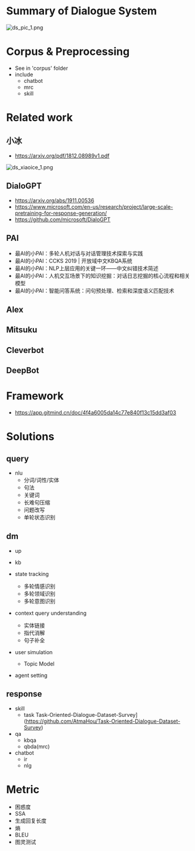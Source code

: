 # Summary of Dialogue System

![ds_pic_1.png](https://blog-picture-new.oss-cn-beijing.aliyuncs.com/dialog/ds_pic_1.png)


# Corpus & Preprocessing
+ See in 'corpus' folder
+ include 
    + chatbot
    + mrc
    + skill

# Related work
## 小冰
+ https://arxiv.org/pdf/1812.08989v1.pdf

![ds_xiaoice_1.png](https://blog-picture-new.oss-cn-beijing.aliyuncs.com/dialog/ds_xiaoice_1.png)

## DialoGPT
+ https://arxiv.org/abs/1911.00536
+ https://www.microsoft.com/en-us/research/project/large-scale-pretraining-for-response-generation/
+ https://github.com/microsoft/DialoGPT

## PAI
+ 最AI的小PAI：多轮人机对话与对话管理技术探索与实践
+ 最AI的小PAI：CCKS 2019 | 开放域中文KBQA系统
+ 最AI的小PAI：NLP上层应用的关键一环——中文纠错技术简述
+ 最AI的小PAI：人机交互场景下的知识挖掘：对话日志挖掘的核心流程和相关模型
+ 最AI的小PAI：智能问答系统：问句预处理、检索和深度语义匹配技术

## Alex
## Mitsuku
## Cleverbot
## DeepBot

# Framework
+ https://app.gitmind.cn/doc/4f4a6005da14c77e840f13c15dd3af03

# Solutions

## query
+ nlu
    + 分词/词性/实体
    + 句法
    + 关键词
    + 长难句压缩
    + 问题改写
    + 单轮状态识别

## dm
+ up
+ kb
+ state tracking
    + 多轮情感识别
    + 多轮领域识别
    + 多轮意图识别


+ context query understanding
    + 实体链接
    + 指代消解
    + 句子补全
+ user simulation
    + Topic Model
+ agent setting

## response
+ skill
    + task
    Task-Oriented-Dialogue-Dataset-Survey](https://github.com/AtmaHou/Task-Oriented-Dialogue-Dataset-Survey)
+ qa
    + kbqa
    + qbda(mrc)
+ chatbot
    + ir
    + nlg

# Metric
+ 困惑度
+ SSA
+ 生成回复长度
+ 熵
+ BLEU
+ 图灵测试

